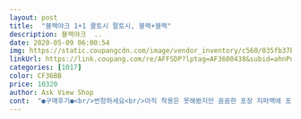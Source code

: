 ```yaml
---
layout: post 
title:  "블랙야크 1+1 쿨토시 팔토시, 블랙+블랙" 
description: 블랙야크  ..
date: 2020-05-09 06:00:54 
img: https://static.coupangcdn.com/image/vendor_inventory/c560/035fb37b8181ff4c966fd7d4d609d50a67f6411e2da6d06730b72f4edd0a.jpg 
linkUrl: https://link.coupang.com/re/AFFSDP?lptag=AF3600438&subid=ahnPublicAsk&pageKey=231402515&itemId=733841337&vendorItemId=5161277262&traceid=V0-113-e38c0cb352f67706 
categories: [1017] 
color: CF36BB 
price: 10320 
author: Ask View Shop 
cont:  "●구매후기●<br/>번창하세요<br/>아직 착용은 못해봤지만 꼼꼼한 포장 지퍼백에 포장되어 재질도 부들부들 하고 좋습니다!<br/>여러번 서탁후에도 쫀쭌함이 살아있어서 재구매 했네요<br/>여름대비로 미리 구입했어요.<br/>벌써  2년째구매임니다<br/>중국산아니라 그나마 좋습니다 저렴하고 메이커라 나름 괜잔음<br/>번창하세요<br/>아직 착용은 못해봤지만 꼼꼼한 포장 지퍼백에 포장되어 재질도 부들부들 하고 좋습니다!<br/>여러번 서탁후에도 쫀쭌함이 살아있어서 재구매 했네요<br/>여름대비로 미리 구입했어요.<br/>벌써  2년째구매임니다<br/>중국산아니라 그나마 좋습니다 저렴하고 메이커라 나름 괜잔음<br/>" 
---
```

